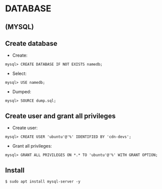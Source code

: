 # DATABASE

## (MYSQL)

## Create database
* Create:
```
mysql> CREATE DATABASE IF NOT EXISTS namedb;
```
* Select:
```
mysql> USE namedb;
```
* Dumped:
```
mysql> SOURCE dump.sql;
```
## Create user and grant all privileges
* Create user:
```
mysql> CREATE USER 'ubuntu'@'%' IDENTIFIED BY 'cdn-devs';
```
* Grant all privileges:
```
mysql> GRANT ALL PRIVILEGES ON *.* TO 'ubuntu'@'%' WITH GRANT OPTION;
```
## Install
```
$ sudo apt install mysql-server -y
```